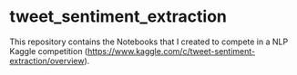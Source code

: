 # tweet_sentiment_extraction
This repository contains the Notebooks that I created to compete in a NLP Kaggle competition (https://www.kaggle.com/c/tweet-sentiment-extraction/overview). 
